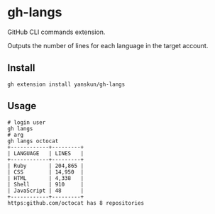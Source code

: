 # gh-langs
GitHub CLI commands extension.

Outputs the number of lines for each language in the target account.

## Install
```shell
gh extension install yanskun/gh-langs
```

## Usage
```shell
# login user
gh langs
# arg
gh langs octocat
+------------+---------+
| LANGUAGE   | LINES   |
+------------+---------+
| Ruby       | 204,865 |
| CSS        | 14,950  |
| HTML       | 4,338   |
| Shell      | 910     |
| JavaScript | 48      |
+------------+---------+
https:github.com/octocat has 8 repositories
```
